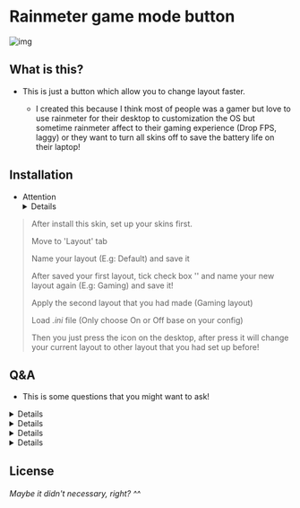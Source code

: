 # Rainmeter game mode button

![img](./img/gamemodebtn.png)

## What is this?

* This is just a button which allow you to change layout faster.

	* I created this because I think most of people was a gamer but love to use rainmeter for their desktop to customization the OS but sometime rainmeter affect to their gaming experience (Drop FPS, laggy) or they want to turn all skins off to save the battery life on their laptop!

## Installation

* Attention
	<details>
		<sumary>This skins only change 2 layout</sumary>
			<br>
			Although this skins will create a button allow you to change between layout faster but I created this for gaming only. That also mean it can change 1 layout for one *.ini file (Total 2 files: On and Off).
	</details>

> After install this skin, set up your skins first.
>
> Move to 'Layout' tab
>
> Name your layout (E.g: Default) and save it
>
> After saved your first layout, tick check box '' and name your new layout again (E.g: Gaming) and save it!
>
> Apply the second layout that you had made (Gaming layout)
>
> Load *.ini* file (Only choose On or Off base on your config)
>
> Then you just press the icon on the desktop, after press it will change your current layout to other layout that you had set up before!

## Q&A

* This is some questions that you might want to ask!
<details>
		<sumary>Q: Can I change the icon?</sumary>
		<br>
		A: You can chang the icon via @Resources folder. Also if you want to change to other layout (Not for gaming), just open the *.ini file and head to 'LeftMouseUpAction' and change the layout to your layout (e.g: Change the 'Gaming' to 'Best layout')
</details>

<details>
		<sumary>Q: I don't want to use layout named 'Gaming' or 'Default', can I change it to other name or I force to use that name?</sumary>
		<br>
		A: You can chang the name of your layout in rainmeter first. Then you can open the .ini file. Head to 'LeftMouseUpAction' and you will see the layout named. ('Gaming' or 'Default' base on your file you open). All you have to do is just rename that layout named you had set!
</details>

<details>
		<sumary>Q: Why don't you created a button that can changed multiple layout?</sumary>
		<br>
		A: Actually, this skins was based from [Sonder](https://github.com/mpurses/Sonder) for the background icon and [Quick change multiple layout using button](https://forum.rainmeter.net/viewtopic.php?t=16838). I can created more but I think it is not necessary because many people only use 1 layout for their skin. Also I think that it's very hard to create a skins which can changed more than 2 layout (I can do it but it's UI problem).
</details>

<details>
		<sumary>Q: But I have more than 2 layout, and I did not focus too much about the UI. How can I create a skin which can change layout quickly?</sumary>
		<br>
		A: You can check [here](https://forum.rainmeter.net/viewtopic.php?t=18937#p102376) if you want!
</details>

## License

<h6 algin="center">Maybe it didn't necessary, right? ^^</h6>

